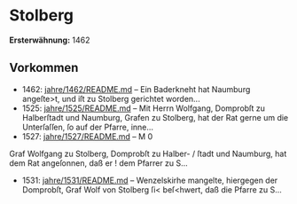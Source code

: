 # Stolberg

**Ersterwähnung:** 1462

## Vorkommen
- 1462: [jahre/1462/README.md](../jahre/1462/README.md) – Ein Baderkneht hat Naumburg angeſte>t, und iſt zu
Stolberg gerichtet worden...
- 1525: [jahre/1525/README.md](../jahre/1525/README.md) – Mit Herrn Wolfgang, Domprobſt zu Halberſtadt und
Naumburg, Grafen zu Stolberg, hat der Rat gerne um
die Unterſaſſen, ſo auf der Pfarre, inne...
- 1527: [jahre/1527/README.md](../jahre/1527/README.md) – M 0

Graf Wolfgang zu Stolberg, Domprobſt zu Halber- /
ſtadt und Naumburg, hat dem Rat angeſonnen, daß er !
dem Pfarrer zu S...
- 1531: [jahre/1531/README.md](../jahre/1531/README.md) – Wenzelskirhe mangelte,
hiergegen der Domprobſt, Graf Wolf von Stolberg ſi<
beſ<hwert, daß die Pfarre zu S...
